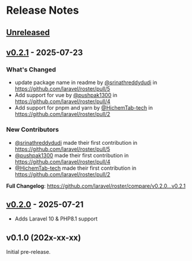 # Release Notes

## [Unreleased](https://github.com/laravel/roster/compare/v0.2.1...main)

## [v0.2.1](https://github.com/laravel/roster/compare/v0.2.0...v0.2.1) - 2025-07-23

### What's Changed

* update package name in readme by [@srinathreddydudi](https://github.com/srinathreddydudi) in https://github.com/laravel/roster/pull/5
* Add support for vue by [@pushpak1300](https://github.com/pushpak1300) in https://github.com/laravel/roster/pull/4
* Add support for pnpm and yarn by [@HichemTab-tech](https://github.com/HichemTab-tech) in https://github.com/laravel/roster/pull/2

### New Contributors

* [@srinathreddydudi](https://github.com/srinathreddydudi) made their first contribution in https://github.com/laravel/roster/pull/5
* [@pushpak1300](https://github.com/pushpak1300) made their first contribution in https://github.com/laravel/roster/pull/4
* [@HichemTab-tech](https://github.com/HichemTab-tech) made their first contribution in https://github.com/laravel/roster/pull/2

**Full Changelog**: https://github.com/laravel/roster/compare/v0.2.0...v0.2.1

## [v0.2.0](https://github.com/laravel/roster/compare/v0.1.0...v0.2.0) - 2025-07-21

- Adds Laravel 10 & PHP8.1 support

## v0.1.0 (202x-xx-xx)

Initial pre-release.
